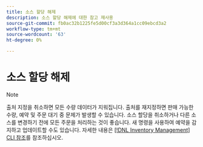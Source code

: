 ```yaml
---
title: 소스 할당 해제
description: 소스 할당 해제에 대한 참고 재사용
source-git-commit: fb0ac32b1225fe5d00cf3a3d364a1cc09ebcd3a2
workflow-type: tm+mt
source-wordcount: '63'
ht-degree: 0%

---
```


# 소스 할당 해제

>[!NOTE]
>
>출처 지정을 취소하면 모든 수량 데이터가 지워집니다. 출처를 재지정하면 판매 가능한 수량, 예약 및 주문 대기 중 문제가 발생할 수 있습니다. 소스 할당을 취소하거나 다른 소스를 변경하기 전에 모든 주문을 처리하는 것이 좋습니다. 새 명령을 사용하여 예약을 감지하고 업데이트할 수도 있습니다. 자세한 내용은 [[!DNL Inventory Management] CLI 참조](../inventory-management/cli.md)를 참조하십시오.
